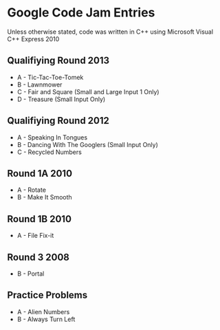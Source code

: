 Google Code Jam Entries
=======================

Unless otherwise stated, code was written in C++ using Microsoft Visual C++ Express 2010

Qualifiying Round 2013
----------------------

 - A - Tic-Tac-Toe-Tomek
 - B - Lawnmower
 - C - Fair and Square (Small and Large Input 1 Only)
 - D - Treasure (Small Input Only)
 
Qualifiying Round 2012
----------------------

 - A - Speaking In Tongues
 - B - Dancing With The Googlers (Small Input Only)
 - C - Recycled Numbers

Round 1A 2010
-------------

 - A - Rotate
 - B - Make It Smooth
 
Round 1B 2010
-------------

 - A - File Fix-it

Round 3 2008
------------

 - B - Portal
 
Practice Problems
-----------------
 
 - A - Alien Numbers
 - B - Always Turn Left
 

